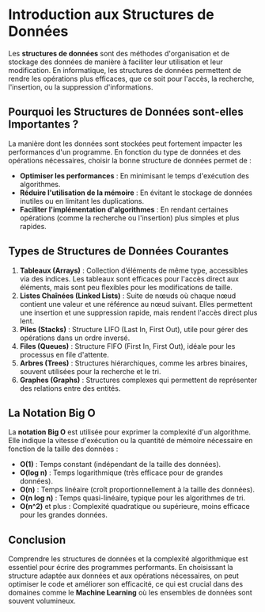 # Introduction aux Structures de Données

Les **structures de données** sont des méthodes d'organisation et de stockage des données de manière à faciliter leur utilisation et leur modification. En informatique, les structures de données permettent de rendre les opérations plus efficaces, que ce soit pour l'accès, la recherche, l'insertion, ou la suppression d'informations.

## Pourquoi les Structures de Données sont-elles Importantes ?

La manière dont les données sont stockées peut fortement impacter les performances d'un programme. En fonction du type de données et des opérations nécessaires, choisir la bonne structure de données permet de :

- **Optimiser les performances** : En minimisant le temps d'exécution des algorithmes.
- **Réduire l'utilisation de la mémoire** : En évitant le stockage de données inutiles ou en limitant les duplications.
- **Faciliter l'implémentation d'algorithmes** : En rendant certaines opérations (comme la recherche ou l'insertion) plus simples et plus rapides.

## Types de Structures de Données Courantes

1. **Tableaux (Arrays)** : Collection d’éléments de même type, accessibles via des indices. Les tableaux sont efficaces pour l'accès direct aux éléments, mais sont peu flexibles pour les modifications de taille.
2. **Listes Chaînées (Linked Lists)** : Suite de nœuds où chaque nœud contient une valeur et une référence au nœud suivant. Elles permettent une insertion et une suppression rapide, mais rendent l'accès direct plus lent.
3. **Piles (Stacks)** : Structure LIFO (Last In, First Out), utile pour gérer des opérations dans un ordre inversé.
4. **Files (Queues)** : Structure FIFO (First In, First Out), idéale pour les processus en file d'attente.
5. **Arbres (Trees)** : Structures hiérarchiques, comme les arbres binaires, souvent utilisées pour la recherche et le tri.
6. **Graphes (Graphs)** : Structures complexes qui permettent de représenter des relations entre des entités.

## La Notation Big O

La **notation Big O** est utilisée pour exprimer la complexité d'un algorithme. Elle indique la vitesse d'exécution ou la quantité de mémoire nécessaire en fonction de la taille des données :

- **O(1)** : Temps constant (indépendant de la taille des données).
- **O(log n)** : Temps logarithmique (très efficace pour de grandes données).
- **O(n)** : Temps linéaire (croît proportionnellement à la taille des données).
- **O(n log n)** : Temps quasi-linéaire, typique pour les algorithmes de tri.
- **O(n^2)** et plus : Complexité quadratique ou supérieure, moins efficace pour les grandes données.

## Conclusion

Comprendre les structures de données et la complexité algorithmique est essentiel pour écrire des programmes performants. En choisissant la structure adaptée aux données et aux opérations nécessaires, on peut optimiser le code et améliorer son efficacité, ce qui est crucial dans des domaines comme le **Machine Learning** où les ensembles de données sont souvent volumineux.
